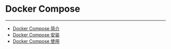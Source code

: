 # Docker Compose

---

- [Docker Compose 简介](./1.Docker-Compose简介.md)
- [Docker Compose 安装](./2.Docker-Compose安装.md)
- [Docker Compose 使用](./3.Docker-Compose使用.md)
